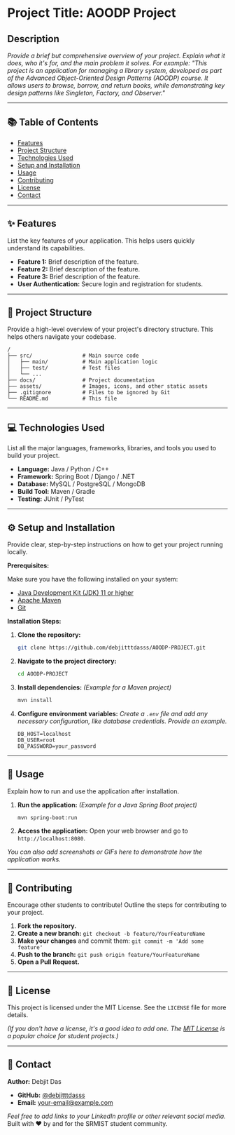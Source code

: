 # Project Title: AOODP Project

## Description

*Provide a brief but comprehensive overview of your project. Explain what it does, who it's for, and the main problem it solves. For example: "This project is an application for managing a library system, developed as part of the Advanced Object-Oriented Design Patterns (AOODP) course. It allows users to browse, borrow, and return books, while demonstrating key design patterns like Singleton, Factory, and Observer."*

---

## 📚 Table of Contents

- [Features](#-features)
- [Project Structure](#-project-structure)
- [Technologies Used](#-technologies-used)
- [Setup and Installation](#-setup-and-installation)
- [Usage](#-usage)
- [Contributing](#-contributing)
- [License](#-license)
- [Contact](#-contact)

---

## ✨ Features

List the key features of your application. This helps users quickly understand its capabilities.

- **Feature 1:** Brief description of the feature.
- **Feature 2:** Brief description of the feature.
- **Feature 3:** Brief description of the feature.
- **User Authentication:** Secure login and registration for students.

---

## 📂 Project Structure

Provide a high-level overview of your project's directory structure. This helps others navigate your codebase.

```
/
├── src/                # Main source code
│   ├── main/           # Main application logic
│   ├── test/           # Test files
│   └── ...
├── docs/               # Project documentation
├── assets/             # Images, icons, and other static assets
├── .gitignore          # Files to be ignored by Git
└── README.md           # This file
```

---

## 💻 Technologies Used

List all the major languages, frameworks, libraries, and tools you used to build your project.

- **Language:** Java / Python / C++
- **Framework:** Spring Boot / Django / .NET
- **Database:** MySQL / PostgreSQL / MongoDB
- **Build Tool:** Maven / Gradle
- **Testing:** JUnit / PyTest

---

## ⚙️ Setup and Installation

Provide clear, step-by-step instructions on how to get your project running locally.

**Prerequisites:**

Make sure you have the following installed on your system:
- [Java Development Kit (JDK) 11 or higher](https://www.oracle.com/java/technologies/javase-downloads.html)
- [Apache Maven](https://maven.apache.org/download.cgi)
- [Git](https://git-scm.com/)

**Installation Steps:**

1.  **Clone the repository:**
    ```sh
    git clone https://github.com/debjitttdasss/AOODP-PROJECT.git
    ```
2.  **Navigate to the project directory:**
    ```sh
    cd AOODP-PROJECT
    ```
3.  **Install dependencies:**
    *(Example for a Maven project)*
    ```sh
    mvn install
    ```
4.  **Configure environment variables:**
    *Create a `.env` file and add any necessary configuration, like database credentials. Provide an example.*
    ```
    DB_HOST=localhost
    DB_USER=root
    DB_PASSWORD=your_password
    ```

---

## 🚀 Usage

Explain how to run and use the application after installation.

1.  **Run the application:**
    *(Example for a Java Spring Boot project)*
    ```sh
    mvn spring-boot:run
    ```
2.  **Access the application:**
    Open your web browser and go to `http://localhost:8080`.

*You can also add screenshots or GIFs here to demonstrate how the application works.*

---

## 🤝 Contributing

Encourage other students to contribute! Outline the steps for contributing to your project.

1.  **Fork the repository.**
2.  **Create a new branch:** `git checkout -b feature/YourFeatureName`
3.  **Make your changes** and commit them: `git commit -m 'Add some feature'`
4.  **Push to the branch:** `git push origin feature/YourFeatureName`
5.  **Open a Pull Request.**

---

## 📄 License

This project is licensed under the MIT License. See the `LICENSE` file for more details.

*(If you don't have a license, it's a good idea to add one. The [MIT License](https://choosealicense.com/licenses/mit/) is a popular choice for student projects.)*

---

## 📧 Contact

**Author:** Debjit Das
- **GitHub:** [@debjitttdasss](https://github.com/debjitttdasss)
- **Email:** your-email@example.com

*Feel free to add links to your LinkedIn profile or other relevant social media.*
Built with ❤️ by and for the SRMIST student community.
